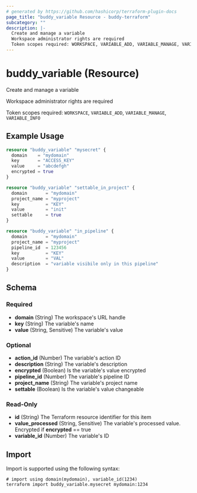 ```yaml
---
# generated by https://github.com/hashicorp/terraform-plugin-docs
page_title: "buddy_variable Resource - buddy-terraform"
subcategory: ""
description: |-
  Create and manage a variable
  Workspace administrator rights are required
  Token scopes required: WORKSPACE, VARIABLE_ADD, VARIABLE_MANAGE, VARIABLE_INFO
---
```


# buddy_variable (Resource)

Create and manage a variable

Workspace administrator rights are required

Token scopes required: `WORKSPACE`, `VARIABLE_ADD`, `VARIABLE_MANAGE`, `VARIABLE_INFO`

## Example Usage

```terraform
resource "buddy_variable" "mysecret" {
  domain    = "mydomain"
  key       = "ACCESS_KEY"
  value     = "abcdefgh"
  encrypted = true
}

resource "buddy_variable" "settable_in_project" {
  domain       = "mydomain"
  project_name = "myproject"
  key          = "KEY"
  value        = "init"
  settable     = true
}

resource "buddy_variable" "in_pipeline" {
  domain       = "mydomain"
  project_name = "myproject"
  pipeline_id  = 123456
  key          = "KEY"
  value        = "VAL"
  description  = "variable visibile only in this pipeline"
}
```

<!-- schema generated by tfplugindocs -->
## Schema

### Required

- **domain** (String) The workspace's URL handle
- **key** (String) The variable's name
- **value** (String, Sensitive) The variable's value

### Optional

- **action_id** (Number) The variable's action ID
- **description** (String) The variable's description
- **encrypted** (Boolean) Is the variable's value encrypted
- **pipeline_id** (Number) The variable's pipeline ID
- **project_name** (String) The variable's project name
- **settable** (Boolean) Is the variable's value changeable

### Read-Only

- **id** (String) The Terraform resource identifier for this item
- **value_processed** (String, Sensitive) The variable's processed value. Encrypted if **encrypted** == true
- **variable_id** (Number) The variable's ID

## Import

Import is supported using the following syntax:

```shell
# import using domain(mydomain), variable_id(1234)
terraform import buddy_variable.mysecret mydomain:1234
```

